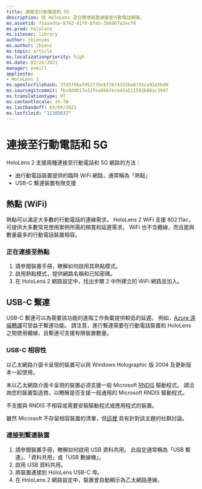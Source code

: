 ```yaml
---
title: 連接至行動電話和 5G
description: 從 HoloLens 混合實境裝置連接至行動電話網路。
ms.assetid: f1aaadce-8762-41f8-bfeb-3b6067a2ec78
ms.prod: hololens
ms.sitesec: library
author: jbienzms
ms.author: jbienz
ms.topic: article
ms.localizationpriority: high
ms.date: 02/24/2021
manager: evmill
appliesto:
- HoloLens 2
ms.openlocfilehash: 3fd5f6baf05277bcbf2bf4152ba4735ca91e5bd0
ms.sourcegitcommit: fbc8ddb17e31fea8667ece43a511592b86ac3947
ms.translationtype: HT
ms.contentlocale: zh-TW
ms.lasthandoff: 03/04/2021
ms.locfileid: "11385637"
---
```

# <a name="connect-to-cellular-and-5g"></a>連接至行動電話和 5G

HoloLens 2 支援兩種連接至行動電話和 5G 網路的方法：

- 由行動電話裝置提供的臨時 WiFi 網路，通常稱為「熱點」
- USB-C 繫連裝置有限支援

## <a name="hotspot-wifi"></a>熱點 (WiFi)

熱點可以滿足大多數的行動電話的連線需求。 HoloLens 2 WiFi 支援 802.11ac，可提供大多數常見使用案例所需的頻寬和延遲需求。 WiFi 也不含纜線，而且能與數量最多的行動電話裝置相容。

### <a name="connecting-to-a-hotspot"></a>正在連接至熱點

1. 請參閱裝置手冊，瞭解如何啟用其熱點模式。
1. 啟用熱點模式，提供網路名稱和已知密碼。
1. 在 HoloLens 2 網路設定中，找出步驟 2 中所建立的 WiFi 網路並加入。

## <a name="usb-c-tethering"></a>USB-C 繫連

USB-C 繫連可以為需要該功能的進階工作負載提供較低的延遲。 例如，[Azure 遠端轉譯](https://azure.microsoft.com/services/remote-rendering)可受益于繫連功能。 請注意，進行繫連需要在行動電話裝置和 HoloLens 之間使用纜線，且繫連可支援有限裝置數量。

### <a name="usb-c-compatibility"></a>USB-C 相容性

以乙太網路介面卡呈現的裝置可以與 Windows Holographic 版 2004 及更新版本一起使用。

未以乙太網路介面卡呈現的裝置必須支援一般 Microsoft [RNDIS](https://docs.microsoft.com/windows-hardware/drivers/network/overview-of-remote-ndis--rndis-) 驅動程式。 請洽詢您的裝置製造商，以瞭解是否支援一般通用的 Microsoft RNDIS 驅動程式。

不支援與 RNDIS 不相容或需要安裝驅動程式或應用程式的裝置。

雖然 Microsoft 不存留相容裝置的清單，但[這裡](https://aka.ms/HLCommunityCell) 具有針對該主題的社群討論。

### <a name="connecting-to-a-tethered-device"></a>連接到繫連裝置

1. 請參閱裝置手冊，瞭解如何啟用 USB 資料共用。 此設定通常稱為「USB 繫連」、「資料共用」或「USB 數據機」。
1. 啟用 USB 資料共用。
1. 將裝置連接到 HoloLens USB-C 埠。
1. 在 HoloLens 2 網路設定中，裝置會自動顯示為乙太網路連線。
